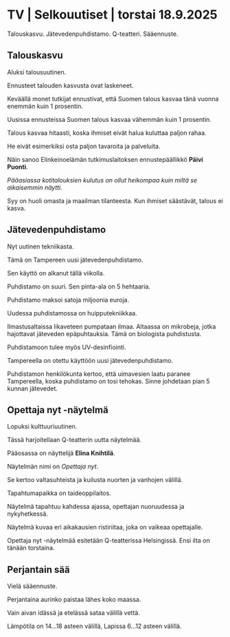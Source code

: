 # TV | Selkouutiset | torstai 18.9.2025

Talouskasvu. Jätevedenpuhdistamo. Q-teatteri. Sääennuste.

## Talouskasvu

Aluksi talousuutinen.

Ennusteet talouden kasvusta ovat laskeneet.

Keväällä monet tutkijat ennustivat, että Suomen talous kasvaa tänä vuonna enemmän kuin 1 prosentin.

Uusissa ennusteissa Suomen talous kasvaa vähemmän kuin 1 prosentin.

Talous kasvaa hitaasti, koska ihmiset eivät halua kuluttaa paljon rahaa.

He eivät esimerkiksi osta paljon tavaroita ja palveluita.

Näin sanoo Elinkeinoelämän tutkimuslaitoksen ennustepäällikkö **Päivi Puonti**.

*Pääasiassa kotitalouksien kulutus on ollut heikompaa kuin miltä se aikaisemmin näytti.*

Syy on huoli omasta ja maailman tilanteesta. Kun ihmiset säästävät, talous ei kasva.

## Jätevedenpuhdistamo

Nyt uutinen tekniikasta.

Tämä on Tampereen uusi jätevedenpuhdistamo.

Sen käyttö on alkanut tällä viikolla.

Puhdistamo on suuri. Sen pinta-ala on 5 hehtaaria.

Puhdistamo maksoi satoja miljoonia euroja.

Uudessa puhdistamossa on huipputekniikkaa.

Ilmastusaltaissa likaveteen pumpataan ilmaa. Altaassa on mikrobeja, jotka hajottavat jäteveden epäpuhtauksia. Tämä on biologista puhdistusta.

Puhdistamoon tulee myös UV-desinfiointi.

Tampereella on otettu käyttöön uusi jätevedenpuhdistamo.

Puhdistamon henkilökunta kertoo, että uimavesien laatu paranee Tampereella, koska puhdistamo on tosi tehokas. Sinne johdetaan pian 5 kunnan jätevedet.

## Opettaja nyt -näytelmä

Lopuksi kulttuuriuutinen.

Tässä harjoitellaan Q-teatterin uutta näytelmää.

Pääosassa on näyttelijä **Elina Knihtilä**.

Näytelmän nimi on *Opettaja nyt*.

Se kertoo valtasuhteista ja kuilusta nuorten ja vanhojen välillä.

Tapahtumapaikka on taideoppilaitos.

Näytelmä tapahtuu kahdessa ajassa, opettajan nuoruudessa ja nykyhetkessä.

Näytelmä kuvaa eri aikakausien ristiriitaa, joka on vaikeaa opettajalle.

Opettaja nyt -näytelmää esitetään Q-teatterissa Helsingissä. Ensi ilta on tänään torstaina.

## Perjantain sää

Vielä sääennuste.

Perjantaina aurinko paistaa lähes koko maassa.

Vain aivan idässä ja etelässä sataa välillä vettä.

Lämpötila on 14...18 asteen välillä, Lapissa 6...12 asteen välillä.
